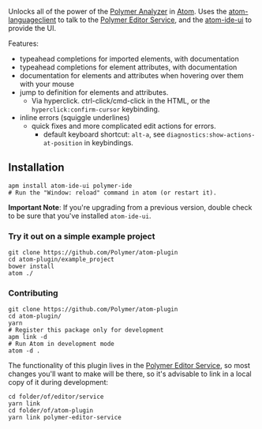 Unlocks all of the power of the [Polymer Analyzer] in [Atom]. Uses the [atom-languageclient] to talk to the [Polymer Editor Service], and the [atom-ide-ui] to provide the UI.

Features:

 * typeahead completions for imported elements, with documentation
 * typeahead completions for element attributes, with documentation
 * documentation for elements and attributes when hovering over them with your mouse
 * jump to definition for elements and attributes.
   * Via hyperclick. ctrl-click/cmd-click in the HTML, or the
     `hyperclick:confirm-cursor` keybinding.
 * inline errors (squiggle underlines)
    * quick fixes and more complicated edit actions for errors.
      * default keyboard shortcut: `alt-a`, see
        `diagnostics:show-actions-at-position` in keybindings.

## Installation

    apm install atom-ide-ui polymer-ide
    # Run the "Window: reload" command in atom (or restart it).

**Important Note**: If you're upgrading from a previous version, double check to be sure that you've installed `atom-ide-ui`.

### Try it out on a simple example project

    git clone https://github.com/Polymer/atom-plugin
    cd atom-plugin/example_project
    bower install
    atom ./

### Contributing

    git clone https://github.com/Polymer/atom-plugin
    cd atom-plugin/
    yarn
    # Register this package only for development
    apm link -d
    # Run Atom in development mode
    atom -d .

The functionality of this plugin lives in the [Polymer Editor Service], so most changes you'll want to make will be there, so it's advisable to link in a local copy of it during development:

    cd folder/of/editor/service
    yarn link
    cd folder/of/atom-plugin
    yarn link polymer-editor-service


[Polymer Analyzer]: https://github.com/Polymer/polymer-analyzer
[Atom]: https://atom.io/
[Polymer Editor Service]: https://github.com/Polymer/polymer-editor-service
[atom-languageclient]: https://github.com/atom/atom-languageclient
[atom-ide-ui]: https://github.com/facebook-atom/atom-ide-ui
